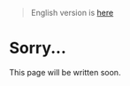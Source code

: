 > English version is [here](https://doc.poac.pm/en/reference/registries.html)

# Sorry...
This page will be written soon.
